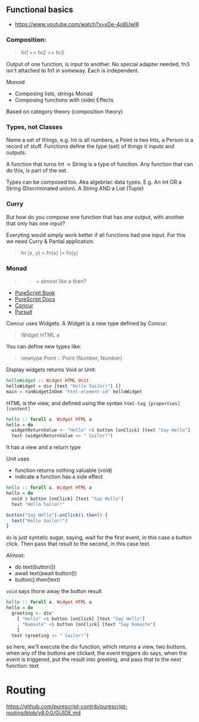 ## Functional basics

- https://www.youtube.com/watch?v=vDe-4o8Uwl8

### Composition:

> fn1 >> fn2 >> fn3

Output of one function, is input to another. No special adapter needed, fn3 isn't attached to fn1 in someway. Each is independent.

Monoid
- Composing lists, strings
Monad
- Composing functions with (side) Effects

Based on category theory (composition theory)

### Types, not Classes

Name a set of things, e.g. Int is all numbers, a Point is two Ints, a Person is a record of stuff. Functions define the type (set) of things it inputs and outputs.

A function that turns Int -> String is a type of function. Any function that can do this, is part of the set.

Types can be composed too. Aka algebriac data types. E.g. An Int OR a String (Discriminated union). A String AND a List (Tuple)

### Curry

But how do you compose one function that has one output, with another that only has one input?

Everyting would simply work better if all functions had one input. For this we need Curry & Partial application.

> fn (x, y) = fn(x) |> fn(y)

### Monad

>>= almost like a then?

- [PureScript Book](https://book.purescript.org/)
- [PureScript Docs](https://github.com/purescript/documentation)
- [Concur](https://ajnsit.github.io/concur-documentation/ch00-00-introduction.html)
- [Pursuit](https://pursuit.purescript.org/)

Concur uses Widgets. A Widget is a new type defined by Concur:

> Widget HTML a

You can define new types like:

> newtype Point :: Point (Number, Number)


Display widgets returns Void or Unit:

```purescript
helloWidget :: Widget HTML Unit
helloWidget = div [text "Hello Sailor!"] []
main = runWidgetInDom "html-element-id" helloWidget
```

HTML is the view, and defined using the syntax `html-tag [properties] [content]`

```purescript
hello :: forall a. Widget HTML a
hello = do
  widgetReturnValue <- "Hello" <$ button [onClick] [text "Say Hello"]
  text (widgetReturnValue <> " Sailor!")
```


It has a view and a return type



Unit uses
- function returns nothing valuable (void)
- indicate a function has a side effect


```purescript
hello :: forall a. Widget HTML a
hello = do
  void $ button [onClick] [text "Say Hello"]
  text "Hello Sailor!"
```

```js
button("Say Hello").onClick().then() {
  text("Hello Sailor!")
}
```

`do` is just syntatic sugar, saying, wait for the first event, in this case a button click. Then pass that result to the second, in this case text.

Almost:

- do text(button())
- await text(await button())
- button().then(text)

`void` says thorw away the button result

```purescript
hello :: forall a. Widget HTML a
hello = do
  greeting <- div'
    [ "Hello" <$ button [onClick] [text "Say Hello"]
    , "Namaste" <$ button [onClick] [text "Say Namaste"]
    ]
  text (greeting <> " Sailor!")
```

so here, we'll execute the div function, which returns a view, two buttons.
when any of the buttons are clicked, the event triggers
do says, when the event is triggered, put the result into greeting, and pass that to the next function: text



# Routing

https://github.com/purescript-contrib/purescript-routing/blob/v8.0.0/GUIDE.md